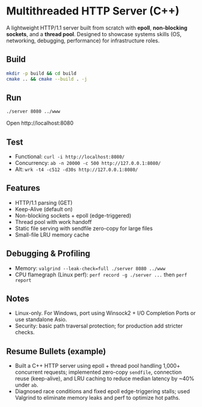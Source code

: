 # Multithreaded HTTP Server (C++)
A lightweight HTTP/1.1 server built from scratch with **epoll**, **non-blocking sockets**, and a **thread pool**. Designed to showcase systems skills (OS, networking, debugging, performance) for infrastructure roles.


## Build
```bash
mkdir -p build && cd build
cmake .. && cmake --build . -j
```


## Run
```bash
./server 8080 ../www
```
Open http://localhost:8080


## Test
- Functional: `curl -i http://localhost:8080/`
- Concurrency: `ab -n 20000 -c 500 http://127.0.0.1:8080/`
- Alt: `wrk -t4 -c512 -d30s http://127.0.0.1:8080/`


## Features
- HTTP/1.1 parsing (GET)
- Keep-Alive (default on)
- Non-blocking sockets + epoll (edge-triggered)
- Thread pool with work handoff
- Static file serving with sendfile zero-copy for large files
- Small-file LRU memory cache


## Debugging & Profiling
- Memory: `valgrind --leak-check=full ./server 8080 ../www`
- CPU flamegraph (Linux perf): `perf record -g ./server ...` then `perf report`


## Notes
- Linux-only. For Windows, port using Winsock2 + I/O Completion Ports or use standalone Asio.
- Security: basic path traversal protection; for production add stricter checks.


## Resume Bullets (example)
- Built a C++ HTTP server using epoll + thread pool handling 1,000+ concurrent requests; implemented zero-copy `sendfile`, connection reuse (keep-alive), and LRU caching to reduce median latency by ~40% under `ab`.
- Diagnosed race conditions and fixed epoll edge-triggering stalls; used Valgrind to eliminate memory leaks and perf to optimize hot paths.